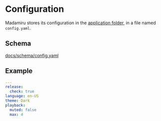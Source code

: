 # Configuration
Madamiru stores its configuration in the [application folder](/docs/help/application-folder.md),
in a file named `config.yaml`.

## Schema
[docs/schema/config.yaml](/docs/schema/config.yaml)

## Example
```yaml
---
release:
  check: true
language: en-US
theme: Dark
playback:
  muted: false
  max: 4
```
